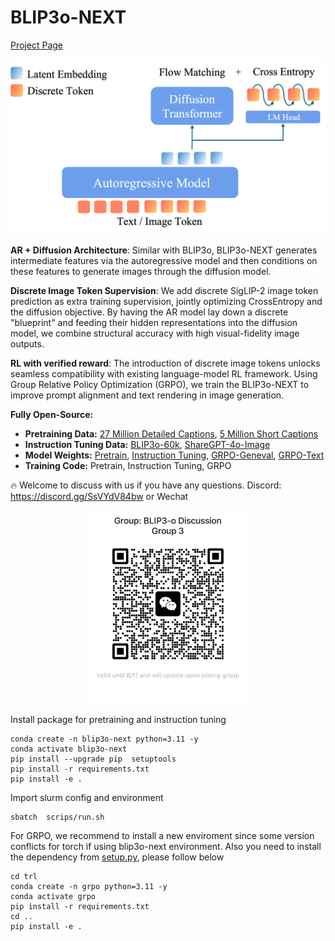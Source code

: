 # BLIP3o-NEXT 
[Project Page](https://jiuhaichen.github.io/BLIP3o-NEXT.github.io/)




<p align="center">
<img src="figure/blip3o_next.png" width="1342">
</p>





**AR + Diffusion Architecture**: Similar with BLIP3o, BLIP3o-NEXT generates intermediate features via the autoregressive model and then conditions on these features to generate images through the diffusion model.

**Discrete Image Token Supervision**: We add discrete SigLIP-2 image token prediction as extra training supervision, jointly optimizing CrossEntropy and the diffusion objective. By having the AR model lay down a discrete "blueprint" and feeding their hidden representations into the diffusion model, we combine structural accuracy with high visual-fidelity image outputs.

**RL with verified reward**: The introduction of discrete image tokens unlocks seamless compatibility with existing language-model RL framework. Using Group Relative Policy Optimization (GRPO), we train the BLIP3o-NEXT to improve prompt alignment and text rendering in image generation.



 **Fully Open-Source:**
  - **Pretraining Data:** [27 Million Detailed Captions](https://huggingface.co/datasets/BLIP3o/BLIP3o-Pretrain-Long-Caption), [5 Million Short Captions](https://huggingface.co/datasets/BLIP3o/BLIP3o-Pretrain-Short-Caption)
  - **Instruction Tuning Data:** [BLIP3o-60k](https://huggingface.co/datasets/BLIP3o/BLIP3o-60k), [ShareGPT-4o-Image](https://huggingface.co/datasets/FreedomIntelligence/ShareGPT-4o-Image)
  - **Model Weights:** [Pretrain](https://huggingface.co/BLIP3o/BLIP3o-NEXT-Pretrain), [Instruction Tuning](https://huggingface.co/BLIP3o/BLIP3o-NEXT-SFT), [GRPO-Geneval](https://huggingface.co/BLIP3o/BLIP3o-NEXT-GRPO-Geneval), [GRPO-Text]()
  - **Training Code:** Pretrain, Instruction Tuning, GRPO


🔥 Welcome to discuss with us if you have any questions.
Discord: https://discord.gg/SsVYdV84bw
or Wechat
<p align="center">
<img src="figure/wechat_2.jpg" width="256">
</p>



Install package for pretraining and instruction tuning
```Shell
conda create -n blip3o-next python=3.11 -y
conda activate blip3o-next
pip install --upgrade pip  setuptools
pip install -r requirements.txt
pip install -e .
```


Import slurm config and environment
```Shell
sbatch  scrips/run.sh
```


For GRPO, we recommend to install a new enviroment since some version conflicts for torch if using blip3o-next environment. Also you need to install the dependency from  [setup.py](https://github.com/JiuhaiChen/BLIP3o/blob/BLIP3o-NEXT/setup.py), please follow below


```Shell
cd trl
conda create -n grpo python=3.11 -y
conda activate grpo
pip install -r requirements.txt
cd ..
pip install -e .
```

